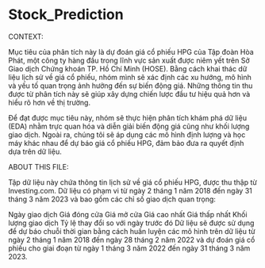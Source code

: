 # Stock_Prediction
CONTEXT:

Mục tiêu của phân tích này là dự đoán giá cổ phiếu HPG của Tập đoàn Hòa Phát, một công ty hàng đầu trong lĩnh vực sản xuất được niêm yết trên Sở Giao dịch Chứng khoán TP. Hồ Chí Minh (HOSE). Bằng cách khai thác dữ liệu lịch sử về giá cổ phiếu, nhóm mình sẽ xác định các xu hướng, mô hình và yếu tố quan trọng ảnh hưởng đến sự biến động giá. Những thông tin thu được từ phân tích này sẽ giúp xây dựng chiến lược đầu tư hiệu quả hơn và hiểu rõ hơn về thị trường.

Để đạt được mục tiêu này, nhóm sẽ thực hiện phân tích khám phá dữ liệu (EDA) nhằm trực quan hóa và diễn giải biến động giá cũng như khối lượng giao dịch. Ngoài ra, chúng tôi sẽ áp dụng các mô hình định lượng và học máy khác nhau để dự báo giá cổ phiếu HPG, đảm bảo đưa ra quyết định dựa trên dữ liệu.

ABOUT THIS FILE:

Tập dữ liệu này chứa thông tin lịch sử về giá cổ phiếu HPG, được thu thập từ Investing.com. Dữ liệu có phạm vi từ ngày 2 tháng 1 năm 2018 đến ngày 31 tháng 3 năm 2023 và bao gồm các chỉ số giao dịch quan trọng:

Ngày giao dịch
Giá đóng cửa
Giá mở cửa
Giá cao nhất
Giá thấp nhất
Khối lượng giao dịch
Tỷ lệ thay đổi so với ngày trước đó
Dữ liệu sẽ được sử dụng để dự báo chuỗi thời gian bằng cách huấn luyện các mô hình trên dữ liệu từ ngày 2 tháng 1 năm 2018 đến ngày 28 tháng 2 năm 2022 và dự đoán giá cổ phiếu cho giai đoạn từ ngày 1 tháng 3 năm 2022 đến ngày 31 tháng 3 năm 2023.
